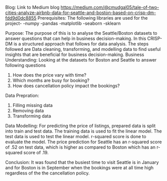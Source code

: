 
Blog: Link to Medium blog https://medium.com/@cmudgal05/tale-of-two-cities-analyze-airbnb-data-for-seattle-and-boston-based-on-crisp-dm-fdd9d0dc8855
Prerequisites:
The following libraries are used for the project-
    -numpy
    -pandas
    -matplotlib
    -seaborn
    -sklearn
    
Purpose:   The purpose of this is to analyse the Seattle/Boston datasets to answer questions that can help in business decision-making. In this CRISP-DM is a structured approach that follows for data analysis. The steps followed are Data cleaning, transforming, and modelling data to find useful insights that are beneficial for business decision-making. 
Business Understanding: Looking at the datasets for Boston and Seattle to answer following questions
1) How does the price vary with time?
2) Which months are busy for booking?
3) How does cancellation policy impact the bookings?

Data Prepration:
1) Filling missing data
2) Removing data
3) Transforming data

Data Modelling:
For predicting the price of listings, prepared data is split into train and test data. The training data is used to fit the linear model. The test data is used to test the linear model.  r-squared score is done to evaluate the model. The price prediction for Seattle has an r-squared score of .52 on test data, which is higher as compared to Boston which has an r-squared score of .19. 

Conclusion: It was found that the busiest time to visit Seattle is in January and for Boston is in September when the bookings were at all time high regardless of the the cancellation policy.
